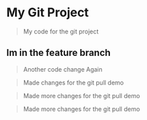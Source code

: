 # My Git Project

> My code for the git project

## Im in the feature branch

> Another code change Again

> Made changes for the git pull demo


> Made more changes for the git pull demo

> Made more changes for the git pull demo